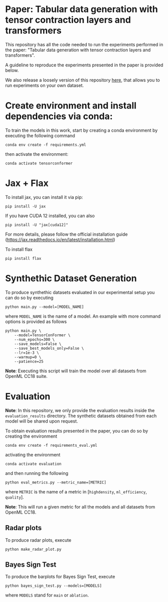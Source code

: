 # Paper: Tabular data generation with tensor contraction layers and transformers

This repository has all the code needed to run the experiments performed in the paper: "Tabular data generation with tensor contraction
layers and transformers".

A guideline to reproduce the experiments presented in the paper is provided below.

We also release a loosely version of this repository [here](https://github.com/anibalsilva1/TensorConFormer), that allows you to run experiments on your own dataset.

# Create environment and install dependencies via conda:
To train the models in this work, start by creating a conda environment by executing the following command

```
conda env create -f requirements.yml
```
then activate the environment:
```
conda activate tensorconformer 
```

# Jax + Flax

To install jax, you can install it via pip:

```
pip install -U jax
```

If you have CUDA 12 installed, you can also

```
pip install -U "jax[cuda12]"
```

For more details, please follow the official installation guide (https://jax.readthedocs.io/en/latest/installation.html)

To install flax

```
pip install flax
```
# Synthethic Dataset Generation

To produce synthethic datasets evaluated in our experimental setup you can do so by executing

```
python main.py --model=[MODEL_NAME]
```

where `MODEL_NAME` is the name of a model. An example with more command options is provided as follows

```
python main.py \
    --model=TensorConFormer \
    --num_epochs=300 \
    --save_models=False \
    --save_best_models_only=False \
    --lr=1e-3 \
    --warmup=0 \
    --patience=25
```

**Note**: Executing this script will train the model over all datasets from OpenML CC18 suite.

# Evaluation

**Note**: In this repository, we only provide the evaluation results inside the `evaluation_results` directory. The synthetic datasets obtained from each model will be shared upon request.

To obtain evaluation results presented in the paper, you can do so by creating the environment

```
conda env create -f requirements_eval.yml
```

activating the environment

```
conda activate evaluation
```

and then running the following

```
python eval_metrics.py --metric_name=[METRIC]
```

where `METRIC` is the name of a metric in [`highdensity`, `ml_efficiency`, `quality`].

**Note**: This will run a given metric for all the models and all datasets from OpenML CC18.

## Radar plots

To produce radar plots, execute

```
python make_radar_plot.py 
```

## Bayes Sign Test

To produce the barplots for Bayes Sign Test, execute

```
python bayes_sign_test.py --models=[MODELS]
```

where `MODELS` stand for `main` or `ablation`.